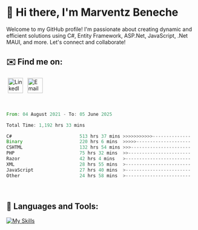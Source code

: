 # 👋 Hi there, I'm Marventz Beneche

Welcome to my GitHub profile! I'm passionate about creating dynamic and efficient solutions using C#, Entity Framework, ASP.Net, JavaScript, .Net MAUI, and more. Let's connect and collaborate!

## ✉️ Find me on:
 <a href="https://linkedin.com/in/benechem" target="_blank" rel="noopener noreferrer"> <img src="https://icons.iconarchive.com/icons/limav/flat-gradient-social/512/Linkedin-icon.png" alt="LinkedIn" height="40" style="vertical-align:top; margin:4px"></a>
 <a href="mailto:info@benechem.co"> <img src="https://icons.iconarchive.com/icons/dtafalonso/android-lollipop/512/Gmail-icon.png" alt="Email" height="40" style="vertical-align:top; margin:4px"></a>
</p>

<br/>
<!--START_SECTION:waka-->

```rust
From: 04 August 2021 - To: 05 June 2025

Total Time: 1,192 hrs 33 mins

C#                         513 hrs 37 mins >>>>>>>>>>>--------------   42.19 %
Binary                     220 hrs 6 mins  >>>>>--------------------   18.08 %
CSHTML                     132 hrs 54 mins >>>----------------------   10.92 %
PHP                        75 hrs 32 mins  >>-----------------------   06.20 %
Razor                      42 hrs 4 mins   >------------------------   03.46 %
XML                        28 hrs 55 mins  >------------------------   02.38 %
JavaScript                 27 hrs 40 mins  >------------------------   02.27 %
Other                      24 hrs 58 mins  >------------------------   02.05 %
```

<!--END_SECTION:waka-->
<br />

## 🧰 Languages and Tools:

[![My Skills](https://skillicons.dev/icons?i=js,html,css,cs,java,php,mysql,dotnet,bootstrap,visualstudio,vscode,androidstudio,azure,xd,wordpress,raspberrypi)](https://skillicons.dev)
<br />

